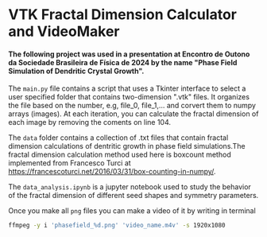 # VTK Fractal Dimension Calculator and VideoMaker  
#### The following project was used in a presentation at Encontro de Outono da Sociedade Brasileira de Física de 2024 by the name "Phase Field Simulation of Dendritic Crystal Growth".  

The `main.py` file contains a script that uses a Tkinter interface to select a user specified folder that contains two-dimension ".vtk" files.
It organizes the file based on the number, e.g, file_0, file_1,... and corvert them to numpy arrays (images). At each iteration, you can calculate the fractal dimension of each image by removing the coments on line 104.  

The `data` folder contains a collection of .txt files that contain fractal dimension calculations of dentritic growth in phase field simulations.The fractal dimension calculation method used here is 
boxcount method implemented from Francesco Turci at https://francescoturci.net/2016/03/31/box-counting-in-numpy/.  

The `data_analysis.ipynb` is a jupyter notebook used to study the behavior of the fractal dimension of different seed shapes and symmetry parameters.

Once you make all `png` files you can make a video of it by writing in terminal 

```bash
ffmpeg -y i 'phasefield_%d.png' 'video_name.m4v' -s 1920x1080
```

